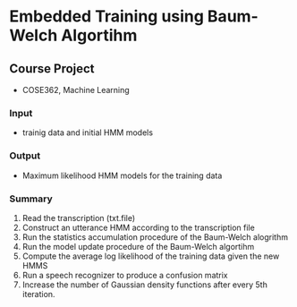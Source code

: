 # Embedded Training using Baum-Welch Algortihm

## Course Project
- COSE362, Machine Learning

### Input
- trainig data and initial HMM models

### Output
- Maximum likelihood HMM models for the training data


### Summary
1. Read the transcription (txt.file)
2. Construct an utterance HMM according to the transcription file
3. Run the statistics accumulation procedure of the Baum-Welch alogrithm
4. Run the model update procedure of the Baum-Welch algortihm
5. Compute the average log likelihood of the training data given the new HMMS
6. Run a speech recognizer to produce a confusion matrix
7. Increase the number of Gaussian density functions after every 5th iteration.

